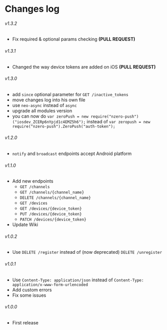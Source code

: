 # Changes log

###### v1.3.2

* Fix required & optional params checking **(PULL REQUEST)**

###### v1.3.1

* Changed the way device tokens are added on iOS **(PULL REQUEST)**

###### v1.3.0

* add `since` optional parameter for `GET /inactive_tokens`
* move changes log into his own file
* use `neo-async` instead of `async`
* upgrade all modules version
* you can now do `var zeroPush = new require("nzero-push")("iosdev_ZCERp6nYpjd1c4EMZ5h6");` instead of `var zeropush = new require("nzero-push").ZeroPush("auth-token");`

###### v1.2.0

* `notify` and `broadcast` endpoints accept Android platform

###### v1.1.0

* Add new endpoints
  * `GET /channels`
  * `GET /channels/{channel_name}`
  * `DELETE /channels/{channel_name}`
  * `GET /devices`
  * `GET /devices/{device_token}`
  * `PUT /devices/{device_token}`
  * `PATCH /devices/{device_token}`
* Update Wiki

###### v1.0.2

* Use `DELETE /register` instead of (now deprecated) `DELETE /unregister`

###### v1.0.1

* Use `Content-Type: application/json` instead of `Content-Type: application/x-www-form-urlencoded`
* Add custom errors
* Fix some issues

###### v1.0.0

* First release
